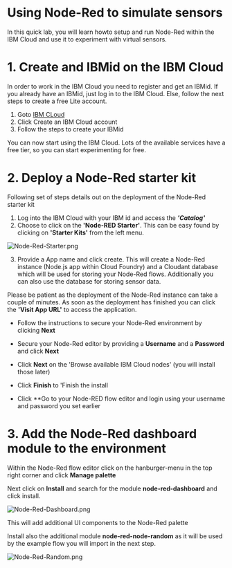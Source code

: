 # Using Node-Red to simulate sensors

In this quick lab, you will learn howto setup and run Node-Red within the IBM Cloud and use it to experiment with virtual sensors.

# 1. Create and IBMid on the IBM Cloud

In order to work in the IBM Cloud you need to register and get an IBMid. 
If you already have an IBMid, just log in to the IBM Cloud. Else, follow the next steps to create a free Lite account.

1. Goto [IBM CLoud](https://ibm.biz/becode_liege)
2. Click Create an IBM Cloud account
3. Follow the steps to create your IBMid

You can now start using the IBM Cloud. Lots of the available services have a free tier, so you can start experimenting for free.

# 2. Deploy a Node-Red starter kit

Following set of steps details out on the deployment of the Node-Red starter kit

1. Log into the IBM Cloud with your IBM id and access the ***'Catalog'***
2. Choose to click on the **'Node-RED Starter'**. This can be easy found by clicking on **'Starter Kits'** from the left menu.

![Node-Red-Starter.png](https://github.com/yvesdebeer/IoT-Workshop-2019/blob/master/images/Node-Red-Starter.png)

3. Provide a App name and click create. This will create a Node-Red instance (Node.js app within Cloud Foundry) and a Cloudant database which will be used for storing your Node-Red flows. Additionally you can also use the database for storing sensor data.

Please be patient as the deployment of the Node-Red instance can take a couple of minutes.
As soon as the deployment has finished you can click the **'Visit App URL'** to access the application.

- Follow the instructions to secure your Node-Red environment by clicking **Next**

- Secure your Node-Red editor by providing a **Username** and a **Password** and click **Next**

- Click **Next** on the 'Browse available IBM Cloud nodes' (you will install those later)

- Click **Finish** to 'Finish the install

- Click **Go to your Node-RED flow editor and login using your username and password you set earlier

# 3. Add the Node-Red dashboard module to the environment

Within the Node-Red flow editor click on the hanburger-menu in the top right corner and click **Manage palette**

Next click on **Install** and search for the module **node-red-dashboard** and click install.

![Node-Red-Dashboard.png](https://github.com/yvesdebeer/IoT-Workshop-2019/blob/master/images/Node-Red-Dashboard.png)

This will add additional UI components to the Node-Red palette

Install also the additional module **node-red-node-random** as it will be used by the example flow you will import in the next step.

![Node-Red-Random.png](https://github.com/yvesdebeer/IoT-Workshop-2019/blob/master/images/Node-Red-Random.png)

